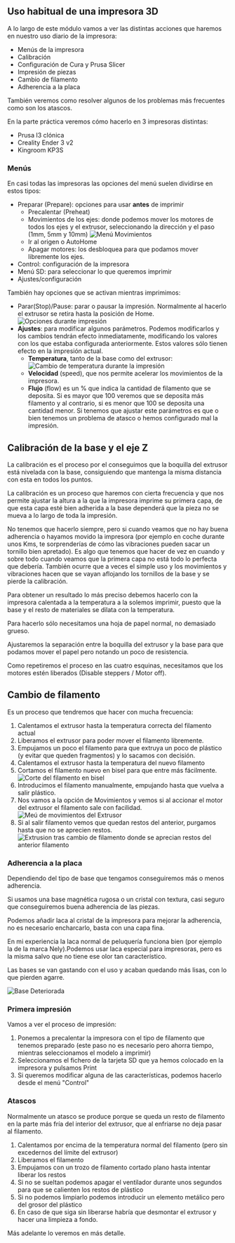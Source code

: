 ## Uso habitual de una impresora 3D

A lo largo de este módulo vamos a ver las distintas acciones que haremos en nuestro uso diario de la impresora:

* Menús de la impresora
* Calibración
* Configuración de Cura y Prusa Slicer
* Impresión de piezas
* Cambio de filamento
* Adherencia a la placa

También veremos como resolver algunos de los problemas más frecuentes como son los atascos.

En la parte práctica veremos cómo hacerlo en 3 impresoras distintas:

* Prusa I3 clónica
* Creality Ender 3 v2
* Kingroom KP3S

### Menús

En casi todas las impresoras las opciones del menú suelen dividirse en estos tipos:

* Preparar (Prepare): opciones para usar **antes** de imprimir
    * Precalentar (Preheat)
    * Movimientos de los ejes: donde podemos mover los motores de todos los ejes y el extrusor, seleccionando la dirección y el paso (1mm, 5mm y 10mm)
    ![Menú Movimientos](./images/MenuMovimientos.jpg)
    * Ir al origen o AutoHome
    * Apagar motores: los desbloquea para que podamos mover libremente los ejes.
* Control: configuración de la impresora
* Menú SD: para seleccionar lo que queremos imprimir
* Ajustes/configuración

También hay opciones que se activan mientras imprimimos:

* Parar(Stop)/Pause: parar o pausar la impresión. Normalmente al hacerlo el extrusor se retira hasta la posición de Home.
![Opciones durante impresión](./images/OpcionesDuranteImpresion1.jpg)
* **Ajustes**: para modificar algunos parámetros. Podemos modificarlos y los cambios tendrán efecto inmediatamente, modificando los valores con los que estaba configurada anteriormente. Estos valores sólo tienen efecto en la impresión actual. 
    * **Temperatura**, tanto de la base como del extrusor:
    ![Cambio de temperatura durante la impresión](./images/OpcionesDuranteImpresionTemperatura.jpg)
    * **Velocidad** (speed), que nos permite acelerar los movimientos de la impresora.
    * **Flujo** (flow) es un % que indica la cantidad de filamento que se deposita. Si es mayor que 100 veremos que se deposita más filamento y al contrario, si es menor que 100 se deposita una cantidad menor.
    Si tenemos que ajustar este parámetros es que o bien tenemos un problema de atasco o hemos configurado mal la impresión.

## Calibración de la base y el eje Z

La calibración es el proceso por el conseguimos que la boquilla del extrusor está nivelada con la base, consiguiendo que mantenga la misma distancia con esta en todos los puntos.

La calibración es un proceso que haremos con cierta frecuencia y que nos permite ajustar la altura a la que la impresora imprime su primera capa, de que esta capa esté bien adherida a la base dependerá que la pieza no se mueva a lo largo de toda la impresión.

No tenemos que hacerlo siempre, pero si cuando veamos que no hay buena adherencia o hayamos movido la impresora (por ejemplo en coche durante unos Kms, te sorprenderías de cómo las vibraciones pueden sacar un tornillo bien apretado). Es algo que tenemos que hacer de vez en cuando y sobre todo cuando veamos que la primera capa no está todo lo perfecta que debería. También ocurre que a veces el simple uso y los movimientos y vibraciones hacen que se vayan aflojando los tornillos de la base y se pierde la calibración.

Para obtener un resultado lo más preciso debemos hacerlo con la impresora calentada a la temperatura a la solemos imprimir, puesto que la base y el resto de materiales se dilata con la temperatura.

Para hacerlo sólo necesitamos una hoja de papel normal, no demasiado grueso. 

Ajustaremos la separación entre la boquilla del extrusor y la base para que podamos mover el papel pero notando un poco de resistencia.

Como repetiremos el proceso en las cuatro esquinas, necesitamos que los motores estén liberados (Disable steppers / Motor off).

## Cambio de filamento

Es un proceso que tendremos que hacer con mucha frecuencia:

1. Calentamos el extrusor hasta la temperatura correcta del filamento actual
1. Liberamos el extrusor para poder mover el filamento libremente.
1. Empujamos un poco el filamento para que extruya un poco de plástico (y evitar que queden fragmentos) y lo sacamos con decisión.
1. Calentamos el extrusor hasta la temperatura del nuevo filamento
1. Cortamos el filamento nuevo en bisel para que entre más fácilmente.
![Corte del filamento en bisel](./images/FilamentoBisel.jpg)
1. Introducimos el filamento manualmente, empujando hasta que vuelva a salir plástico.
1. Nos vamos a la opción de Movimientos y vemos si al accionar el motor del extrusor el filamento sale con facilidad. 
![Meú de movimientos del Extrusor](./images/MenuMovimientosExtrusor.jpg)
1. Si al salir filamento vemos que quedan restos del anterior, purgamos hasta que no se aprecien restos.
![Extrusion tras cambio de filamento donde se aprecian restos del anterior filamento](./images/ExtursionCambioFilamento2.jpg)

### Adherencia a la placa

Dependiendo del tipo de base que tengamos conseguiremos más o menos adherencia. 

Si usamos una base magnética rugosa o un cristal con textura, casi seguro que conseguiremos buena adherencia de las piezas.

Podemos añadir laca al cristal de la impresora para mejorar la adherencia, no es necesario encharcarlo, basta con una capa fina.

En mi experiencia la laca normal de peluquería funciona bien (por ejemplo la de la marca Nely).Podemos usar laca especial para impresoras, pero es la misma salvo que no tiene ese olor tan característico.

Las bases se van gastando con el uso y acaban quedando más lisas, con lo que pierden agarre.

![Base Deteriorada](./images/baseDeteriorada.jpg)

### Primera impresión

Vamos a ver el proceso de impresión:

1. Ponemos a precalentar la impresora con el tipo de filamento que tenemos preparado (este paso no es necesario pero ahorra tiempo, mientras seleccionamos el modelo a imprimir)
1. Seleccionamos el fichero de la tarjeta SD que ya hemos colocado en la impresora y pulsamos Print
1. Si queremos modificar alguna de las características, podemos hacerlo desde el menú "Control"

### Atascos

Normalmente un atasco se produce porque se queda un resto de filamento en la parte más fría del interior del extrusor, que al enfriarse no deja pasar al filamento.

1. Calentamos por encima de la temperatura normal del filamento (pero sin excedernos del límite del extrusor)
1. Liberamos el filamento
1. Empujamos con un trozo de filamento cortado plano hasta intentar liberar los restos
1. Si no se sueltan podemos apagar el ventilador durante unos segundos para que se calienten los restos de plástico
1. Si no podemos limpiarlo podemos introducir un elemento metálico pero del grosor del plástico
1. En caso de que siga sin liberarse habría que desmontar el extrusor y hacer una limpieza a fondo.

Más adelante lo veremos en más detalle.
